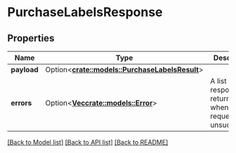 # PurchaseLabelsResponse

## Properties

Name | Type | Description | Notes
------------ | ------------- | ------------- | -------------
**payload** | Option<[**crate::models::PurchaseLabelsResult**](PurchaseLabelsResult.md)> |  | [optional]
**errors** | Option<[**Vec<crate::models::Error>**](Error.md)> | A list of error responses returned when a request is unsuccessful. | [optional]

[[Back to Model list]](../README.md#documentation-for-models) [[Back to API list]](../README.md#documentation-for-api-endpoints) [[Back to README]](../README.md)


